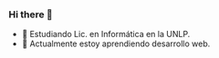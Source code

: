 ### Hi there 👋

- 🔭 Estudiando Lic. en Informática en la UNLP.
- 🌱 Actualmente estoy aprendiendo desarrollo web.
